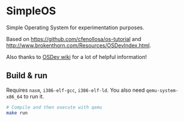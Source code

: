 
# SimpleOS

Simple Operating System for experimentation purposes.

Based on https://github.com/cfenollosa/os-tutorial and http://www.brokenthorn.com/Resources/OSDevIndex.html.

Also thanks to [OSDev wiki](http://wiki.osdev.org/Main_Page) for a lot of helpful information!

## Build & run

Requires `nasm`, `i386-elf-gcc`, `i386-elf-ld`.
You also need `qemu-system-x86_64` to run it.

```bash
# Compile and then execute with qemu
make run
```
